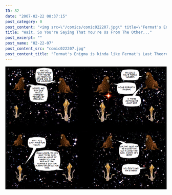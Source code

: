```yaml
---
ID: 82
date: "2007-02-22 08:37:15"
post_category: 0
post_content: "<img src=\"/comics/comic022207.jpg\" title=\"Fermat's Enigma is kinda like Fermat's Last Theorem, only it's waaaay harder to prove\"/>"
title: "Wait, So You're Saying That You're Us From The Other..."
post_excerpt: ""
post_name: "02-22-07"
post_content_src: "comic022207.jpg"
post_content_title: "Fermat's Enigma is kinda like Fermat's Last Theorem, only it's waaaay harder to prove"
---
```



[![Fermat's Enigma is kinda like Fermat's Last Theorem, only it's waaaay harder to prove](/comics-hi-res/comic022207.jpg)](/comics-hi-res/comic022207.jpg)
